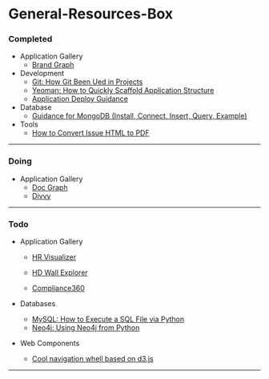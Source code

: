 # General-Resources-Box

### Completed

- Application Gallery
	- [Brand Graph](https://github.com/awesome5team/General-Resources-Box/issues/2)
- Development
    - [Git: How Git Been Ued in Projects](https://github.com/awesome5team/General-Resources-Box/issues/1)
    - [Yeoman: How to Quickly Scaffold Application Structure](https://github.com/awesome5team/General-Resources-Box/issues/11)
    - [Application Deploy Guidance](https://github.com/awesome5team/General-Resources-Box/issues/17)
- Database
    - [Guidance for MongoDB (Install, Connect, Insert, Query, Example)](https://github.com/awesome5team/General-Resources-Box/issues/8)
- Tools
	- [How to Convert Issue HTML to PDF](https://github.com/awesome5team/General-Resources-Box/issues/18)	
    
-----
### Doing

- Application Gallery
    - [Doc Graph](https://github.com/awesome5team/General-Resources-Box/issues/3)
	- [Divvy](https://github.com/awesome5team/General-Resources-Box/issues/5)
	
-----
### Todo

- Application Gallery
	- [HR Visualizer](https://github.com/awesome5team/General-Resources-Box/issues/12)
	- [HD Wall Explorer](https://github.com/awesome5team/General-Resources-Box/issues/4)

	- [Compliance360](https://github.com/awesome5team/General-Resources-Box/issues/6)
- Databases
    - [MySQL:  How to Execute a SQL File via Python](https://github.com/awesome5team/General-Resources-Box/issues/7)
    - [Neo4j: Using Neo4j from Python](https://github.com/awesome5team/General-Resources-Box/issues/10)    

- Web Components
    - [Cool navigation whell based on d3.js](https://github.com/awesome5team/General-Resources-Box/issues/14)
	
-----

